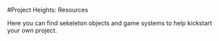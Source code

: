 #Project Heights: Resources

Here you can find sekeleton objects and game systems to help kickstart your own project.